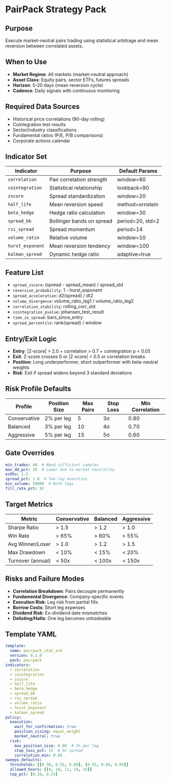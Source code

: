# PairPack Strategy Pack

## Purpose
Execute market-neutral pairs trading using statistical arbitrage and mean reversion between correlated assets.

## When to Use
- **Market Regime**: All markets (market-neutral approach)
- **Asset Class**: Equity pairs, sector ETFs, futures spreads
- **Horizon**: 5-20 days (mean reversion cycle)
- **Cadence**: Daily signals with continuous monitoring

## Required Data Sources
- Historical price correlations (90-day rolling)
- Cointegration test results
- Sector/industry classifications
- Fundamental ratios (P/E, P/B comparisons)
- Corporate actions calendar

## Indicator Set

| Indicator | Purpose | Default Params |
|-----------|---------|----------------|
| `correlation` | Pair correlation strength | window=60 |
| `cointegration` | Statistical relationship | lookback=90 |
| `zscore` | Spread standardization | window=20 |
| `half_life` | Mean reversion speed | method=ornstein |
| `beta_hedge` | Hedge ratio calculation | window=30 |
| `spread_bb` | Bollinger bands on spread | period=20, std=2 |
| `rsi_spread` | Spread momentum | period=14 |
| `volume_ratio` | Relative volume | window=10 |
| `hurst_exponent` | Mean reversion tendency | window=100 |
| `kalman_spread` | Dynamic hedge ratio | adaptive=true |

## Feature List
- `spread_zscore`: (spread - spread_mean) / spread_std
- `reversion_probability`: 1 - hurst_exponent
- `spread_acceleration`: d2(spread) / dt2
- `volume_divergence`: volume_ratio_leg1 / volume_ratio_leg2
- `correlation_stability`: rolling_corr_std
- `cointegration_pvalue`: johansen_test_result
- `time_in_spread`: bars_since_entry
- `spread_percentile`: rank(spread) / window

## Entry/Exit Logic
- **Entry**: |Z-score| > 2.0 + correlation > 0.7 + cointegration p < 0.05
- **Exit**: Z-score crosses 0 or |Z-score| < 0.5 or correlation breaks
- **Position**: Long underperformer, short outperformer with beta-neutral weights
- **Risk**: Exit if spread widens beyond 3 standard deviations

## Risk Profile Defaults

| Profile | Position Size | Max Pairs | Stop Loss | Min Correlation |
|---------|--------------|-----------|-----------|-----------------|
| Conservative | 2% per leg | 5 | 3σ | 0.80 |
| Balanced | 3% per leg | 10 | 4σ | 0.70 |
| Aggressive | 5% per leg | 15 | 5σ | 0.60 |

## Gate Overrides
```yaml
min_trades: 40  # Need sufficient samples
max_dd_pct: 20  # Lower due to market neutrality
es95x: 1.5
spread_pct: 1.0  # Two-leg execution
min_volume: 50000  # Both legs
fill_rate_pct: 92
```

## Target Metrics

| Metric | Conservative | Balanced | Aggressive |
|--------|-------------|----------|------------|
| Sharpe Ratio | > 1.5 | > 1.2 | > 1.0 |
| Win Rate | > 65% | > 60% | > 55% |
| Avg Winner/Loser | > 1.0 | > 1.2 | > 1.5 |
| Max Drawdown | < 10% | < 15% | < 20% |
| Turnover (annual) | < 50x | < 100x | < 150x |

## Risks and Failure Modes
- **Correlation Breakdown**: Pairs decouple permanently
- **Fundamental Divergence**: Company-specific events
- **Execution Risk**: Leg risk from partial fills
- **Borrow Costs**: Short leg expenses
- **Dividend Risk**: Ex-dividend date mismatches
- **Delisting/Halts**: One leg becomes untradeable

## Template YAML
```yaml
template:
  name: pairpack_stat_arb
  version: 0.1.0
  pack: pairpack
indicators:
  - correlation
  - cointegration
  - zscore
  - half_life
  - beta_hedge
  - spread_bb
  - rsi_spread
  - volume_ratio
  - hurst_exponent
  - kalman_spread
policy:
  execution:
    wait_for_confirmation: true
    position_sizing: equal_weight
    market_neutral: true
  risk:
    max_position_size: 0.06  # 3% per leg
    stop_loss_pct: 15  # On spread
    correlation_min: 0.60
sweeps_defaults:
  thresholds: [[0.50, 0.55, 0.60], [0.55, 0.60, 0.65]]
  allowed_hours: [[9, 10, 11, 14, 15]]
  top_pct: [0.10, 0.15]
```